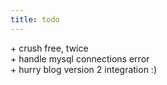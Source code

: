 ```yaml
---
title: todo
---
```


\+ crush free, twice  
\+ handle mysql connections error  
\+ hurry blog version 2 integration :)

